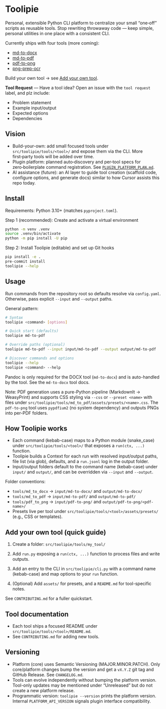  # Toolipie

Personal, extensible Python CLI platform to centralize your small “one‑off” scripts as reusable tools. Stop rewriting throwaway code — keep simple, personal utilities in one place with a consistent CLI.

Currently ships with four tools (more coming):
- [md-to-docx](src/toolipie/tools/md_to_docx/README.md)
- [md-to-pdf](src/toolipie/tools/md_to_pdf/README.md)
- [pdf-to-png](src/toolipie/tools/pdf_to_png/README.md)
- [png-prep-ocr](src/toolipie/tools/png_prep_ocr/README.md)

Build your own tool → see [Add your own tool](#add-your-own-tool-quick-guide).

**Tool Request** — Have a tool idea? Open an issue with the `tool request` label, and plz include:
- Problem statement
- Example input/output
- Expected options
- Dependencies 

## Vision

- Build-your-own: add small focused tools under `src/toolipie/tools/<tool>/` and expose them via the CLI. More first‑party tools will be added over time.
- Plugin platform: planned auto‑discovery and per‑tool specs for zero‑boilerplate command registration. See [`PLUGIN_PLATFORM_PLAN.md`](PLUGIN_PLATFORM_PLAN.md).
- AI assistance (future): an AI layer to guide tool creation (scaffold code, configure options, and generate docs) similar to how Cursor assists this repo today.

## Install

Requirements: Python 3.10+ (matches `pyproject.toml`).

Step 1 (recommended): Create and activate a virtual environment
```bash
python -m venv .venv
source .venv/bin/activate
python -m pip install -U pip
```

Step 2: Install Toolipie (editable) and set up Git hooks
```bash
pip install -e .
pre-commit install
toolipie --help
```

## Usage

Run commands from the repository root so defaults resolve via `config.yaml`. Otherwise, pass explicit `--input` and `--output` paths.

General pattern:

```bash
# Syntax
toolipie <command> [options]

# Quick start (defaults)
toolipie md-to-pdf

# Override paths (optional)
toolipie md-to-pdf --input input/md-to-pdf --output output/md-to-pdf

# Discover commands and options
toolipie --help
toolipie <command> --help
```

Pandoc is only required for the DOCX tool (`md-to-docx`) and is auto-handled by the tool. See the `md-to-docx` tool docs.

Note: PDF generation uses a pure-Python pipeline (MarkdownIt → WeasyPrint) and supports CSS styling via `--css` or `--preset <name>` with files under `src/toolipie/tools/md_to_pdf/assets/presets/<name>.css`. The `pdf-to-png` tool uses `pypdfium2` (no system dependency) and outputs PNGs into per-PDF folders.

## How Toolipie works

- Each command (kebab-case) maps to a Python module (snake_case) under `src/toolipie/tools/<tool>/` that exposes a `run(ctx, ...)` function.
- Toolipie builds a Context for each run with resolved input/output paths, file list (via glob), defaults, and a `run.jsonl` log in the output folder.
- Input/output folders default to the command name (kebab-case) under `input/` and `output/`, and can be overridden via `--input` and `--output`.

Folder conventions:

- `tools/md_to_docx` → `input/md-to-docx/` and `output/md-to-docx/`
- `tools/md_to_pdf`  → `input/md-to-pdf/` and `output/md-to-pdf/`
- `tools/pdf_to_png` → `input/pdf-to-png/` and `output/pdf-to-png/<pdf-name>/`
- Presets live per tool under `src/toolipie/tools/<tool>/assets/presets/` (e.g., CSS or templates).

## Add your own tool (quick guide)

1) Create a folder: `src/toolipie/tools/my_tool/`

2) Add `run.py` exposing a `run(ctx, ...)` function to process files and write outputs.

3) Add an entry to the CLI in `src/toolipie/cli.py` with a command name (kebab-case) and map options to your `run` function.

4) (Optional) Add `assets/` for presets, and a `README.md` for tool-specific notes.

See `CONTRIBUTING.md` for a fuller quickstart.

## Tool documentation

- Each tool ships a focused README under `src/toolipie/tools/<tool>/README.md`.
- See `CONTRIBUTING.md` for adding new tools.

## Versioning

- Platform (core) uses Semantic Versioning (MAJOR.MINOR.PATCH). Only core/platform changes bump the version and get a `vX.Y.Z` git tag and GitHub Release. See `CHANGELOG.md`.
- Tools can evolve independently without bumping the platform version. Tool-only updates may be mentioned under “Unreleased” but do not create a new platform release.
- Programmatic version: `toolipie --version` prints the platform version. Internal `PLATFORM_API_VERSION` signals plugin interface compatibility.
